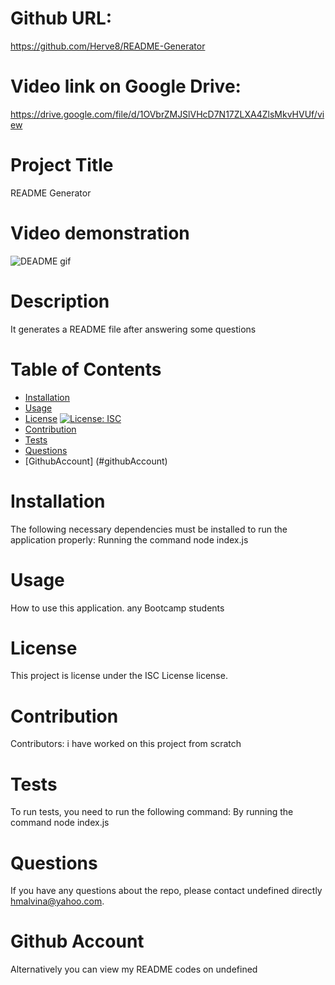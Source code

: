 
  # Github URL:
  https://github.com/Herve8/README-Generator

  # Video link on Google Drive:
  https://drive.google.com/file/d/1OVbrZMJSlVHcD7N17ZLXA4ZlsMkvHVUf/view
  # Project Title 
  README Generator

  # Video demonstration
  ![DEADME gif](/demo/readme.gif)
  

  # Description
  It generates a README file after answering some questions

  # Table of Contents 
  * [Installation](#installation)
  * [Usage](#usage)
  * [License](#license)
  [![License: ISC](https://img.shields.io/badge/License-ISC-blue.svg)](https://github.com/Herve8/README-Generator)
  * [Contribution](#contributing)
  * [Tests](#tests)
  * [Questions](#questions)
  * [GithubAccount] (#githubAccount)
  
  # Installation
  The following necessary dependencies must be installed to run the application properly: Running the command node index.js

  # Usage
  How to use this application. any Bootcamp students

  # License
  This project is license under the ISC License license.

  # Contribution
  ​Contributors: i have worked on this project from scratch

  # Tests
  To run tests, you need to run the following command: By running the command node index.js

  # Questions
  If you have any questions about the repo, please contact undefined directly hmalvina@yahoo.com.

  # Github Account
  Alternatively you can view my README codes on undefined
  